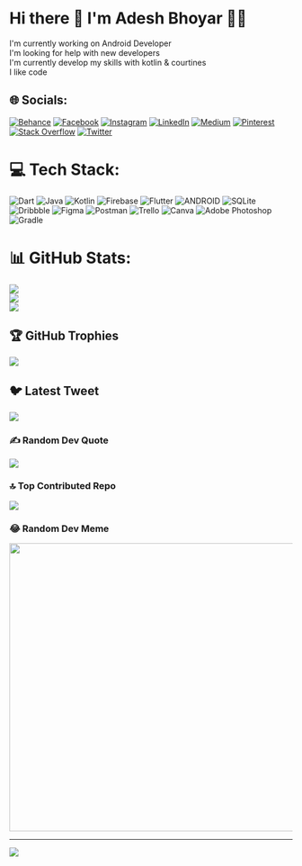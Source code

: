 # Hi there 👋 I'm Adesh Bhoyar 👨‍💻
I'm currently working on Android Developer<br>I'm looking for help with new developers<br>I'm currently develop my skills with kotlin & courtines<br>I like code 


## 🌐 Socials:
[![Behance](https://img.shields.io/badge/Behance-1769ff?logo=behance&logoColor=white)](https://behance.net/adesh_bhoyar) [![Facebook](https://img.shields.io/badge/Facebook-%231877F2.svg?logo=Facebook&logoColor=white)](https://facebook.com/https://www.facebook.com/adesh.bhoyar.56) [![Instagram](https://img.shields.io/badge/Instagram-%23E4405F.svg?logo=Instagram&logoColor=white)](https://instagram.com/https://www.instagram.com/adesh_bhoyar_07) [![LinkedIn](https://img.shields.io/badge/LinkedIn-%230077B5.svg?logo=linkedin&logoColor=white)](https://linkedin.com/in/https://www.linkedin.com/in/adesh-bhoyar-878523154/) [![Medium](https://img.shields.io/badge/Medium-12100E?logo=medium&logoColor=white)](https://medium.com/@https://medium.com/@aabhoyar1) [![Pinterest](https://img.shields.io/badge/Pinterest-%23E60023.svg?logo=Pinterest&logoColor=white)](https://pinterest.com/https://in.pinterest.com/aabhoyar1/) [![Stack Overflow](https://img.shields.io/badge/-Stackoverflow-FE7A16?logo=stack-overflow&logoColor=white)](https://stackoverflow.com/users/https://stackoverflow.com/users/19360419/adesh-bhoyar) [![Twitter](https://img.shields.io/badge/Twitter-%231DA1F2.svg?logo=Twitter&logoColor=white)](https://twitter.com/https://twitter.com/AdeshBhoyar4) 

# 💻 Tech Stack:
![Dart](https://img.shields.io/badge/dart-%230175C2.svg?style=flat&logo=dart&logoColor=white) ![Java](https://img.shields.io/badge/java-%23ED8B00.svg?style=flat&logo=java&logoColor=white) ![Kotlin](https://img.shields.io/badge/kotlin-%230095D5.svg?style=flat&logo=kotlin&logoColor=white) ![Firebase](https://img.shields.io/badge/firebase-%23039BE5.svg?style=flat&logo=firebase) ![Flutter](https://img.shields.io/badge/Flutter-%2302569B.svg?style=flat&logo=Flutter&logoColor=white) ![ANDROID](https://img.shields.io/badge/android-%2320232a.svg?style=flat&logo=android&logoColor=%a4c639) ![SQLite](https://img.shields.io/badge/sqlite-%2307405e.svg?style=flat&logo=sqlite&logoColor=white) ![Dribbble](https://img.shields.io/badge/Dribbble-EA4C89?style=flat&logo=dribbble&logoColor=white) 	![Figma](https://img.shields.io/badge/figma-%23F24E1E.svg?style=flat&logo=figma&logoColor=white) ![Postman](https://img.shields.io/badge/Postman-FF6C37?style=flat&logo=postman&logoColor=white) ![Trello](https://img.shields.io/badge/Trello-%23026AA7.svg?style=flat&logo=Trello&logoColor=white) ![Canva](https://img.shields.io/badge/Canva-%2300C4CC.svg?style=flat&logo=Canva&logoColor=white) ![Adobe Photoshop](https://img.shields.io/badge/adobephotoshop-%2331A8FF.svg?style=flat&logo=adobephotoshop&logoColor=white) ![Gradle](https://img.shields.io/badge/Gradle-02303A.svg?style=flat&logo=Gradle&logoColor=white)
# 📊 GitHub Stats:
![](https://github-readme-stats.vercel.app/api?username=adesh-bhoyar&theme=nightowl&hide_border=false&include_all_commits=true&count_private=true)<br/>
![](https://github-readme-streak-stats.herokuapp.com/?user=adesh-bhoyar&theme=nightowl&hide_border=false)<br/>
![](https://github-readme-stats.vercel.app/api/top-langs/?username=adesh-bhoyar&theme=nightowl&hide_border=false&include_all_commits=true&count_private=true&layout=compact)

## 🏆 GitHub Trophies
![](https://github-profile-trophy.vercel.app/?username=adesh-bhoyar&theme=darkhub&no-frame=true&no-bg=true&margin-w=4)

## 🐦 Latest Tweet
[![](https://gtce.itsvg.in/api?username=https://twitter.com/AdeshBhoyar4)](https://github.com/VishwaGauravIn/github-twitter-card-embed)

### ✍️ Random Dev Quote
![](https://quotes-github-readme.vercel.app/api?type=horizontal&theme=gruvbox)

### 🔝 Top Contributed Repo
![](https://github-contributor-stats.vercel.app/api?username=adesh-bhoyar&limit=5&theme=apprentice&combine_all_yearly_contributions=true)

### 😂 Random Dev Meme
<img src="https://rm.up.railway.app/" width="512px"/>

---
[![](https://visitcount.itsvg.in/api?id=adesh-bhoyar&icon=2&color=0)](https://visitcount.itsvg.in)

<!-- Proudly created with GPRM ( https://gprm.itsvg.in ) -->
